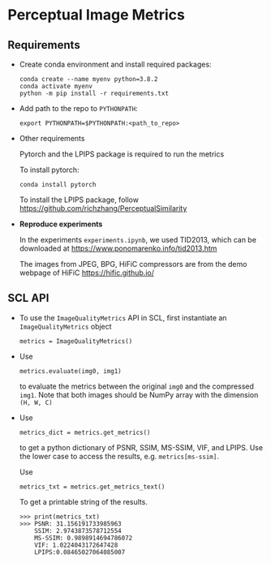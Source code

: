 # Perceptual Image Metrics

## Requirements
- Create conda environment and install required packages:
    ```
    conda create --name myenv python=3.8.2
    conda activate myenv
    python -m pip install -r requirements.txt
    ```
- Add path to the repo to `PYTHONPATH`:
    ```
    export PYTHONPATH=$PYTHONPATH:<path_to_repo>
    ``` 

- Other requirements

    Pytorch and the LPIPS package is required to run the metrics
    
    To install pytorch:
    ```
    conda install pytorch
    ```
    
    To install the LPIPS package, follow https://github.com/richzhang/PerceptualSimilarity
    
- **Reproduce experiments**

    In the experiments `experiments.ipynb`, we used TID2013, which can be downloaded at https://www.ponomarenko.info/tid2013.htm
    
    The images from JPEG, BPG, HiFiC compressors are from the demo webpage of HiFiC https://hific.github.io/
    
## SCL API
- To use the `ImageQualityMetrics` API in SCL, first instantiate an `ImageQualityMetrics` object
    ```
    metrics = ImageQualityMetrics()
    ```
- Use
    ```
    metrics.evaluate(img0, img1)
    ```
    to evaluate the metrics between the original `img0` and the compressed `img1`. Note that both images should be NumPy array with the dimension `(H, W, C)`
    
- Use
    ```
    metrics_dict = metrics.get_metrics()
    ```
    to get a python dictionary of PSNR, SSIM, MS-SSIM, VIF, and LPIPS. Use the lower case to access the results, e.g. `metrics[ms-ssim]`. 
    
    Use
    ```
    metrics_txt = metrics.get_metrics_text()
    ```
    To get a printable string of the results.
    ```
    >>> print(metrics_txt)
    >>> PSNR: 31.156191733985963
        SSIM: 2.9743873578712554
        MS-SSIM: 0.9898914694786072
        VIF: 1.0224043172647428
        LPIPS:0.08465027064085007
    ```
    

